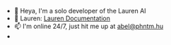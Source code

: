 - 👋 Heya, I'm a solo developer of the Lauren AI
- 💞️ Lauren: [Lauren Documentation](https://docs.phntm.hu)
- 📫 I'm online 24/7, just hit me up at abel@phntm.hu
- 
<!---
albellol/albellol is a ✨ special ✨ repository because its `README.md` (this file) appears on your GitHub profile.
You can click the Preview link to take a look at your changes.
--->
